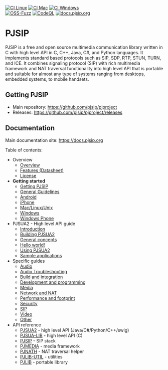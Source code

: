 
[![CI Linux](https://github.com/pjsip/pjproject/actions/workflows/ci-linux.yml/badge.svg)](https://github.com/pjsip/pjproject/actions/workflows/ci-linux.yml)
[![CI Mac](https://github.com/pjsip/pjproject/actions/workflows/ci-mac.yml/badge.svg)](https://github.com/pjsip/pjproject/actions/workflows/ci-mac.yml)
[![CI Windows](https://github.com/pjsip/pjproject/actions/workflows/ci-win.yml/badge.svg)](https://github.com/pjsip/pjproject/actions/workflows/ci-win.yml)
<BR>
[![OSS-Fuzz](https://oss-fuzz-build-logs.storage.googleapis.com/badges/pjsip.png)](https://oss-fuzz-build-logs.storage.googleapis.com/index.html#pjsip)
[![CodeQL](https://github.com/pjsip/pjproject/actions/workflows/codeql-analysis.yml/badge.svg)](https://github.com/pjsip/pjproject/actions/workflows/codeql-analysis.yml)
[![docs.pjsip.org](https://readthedocs.org/projects/pjsip/badge/?version=latest)](https://docs.pjsip.org/en/latest/)


# PJSIP

PJSIP is a free and open source multimedia communication library written in C with high level API in C, C++, Java, C#, and Python languages. It implements standard based protocols such as SIP, SDP, RTP, STUN, TURN, and ICE. It combines signaling protocol (SIP) with rich multimedia framework and NAT traversal functionality into high level API that is portable and suitable for almost any type of systems ranging from desktops, embedded systems, to mobile handsets.

## Getting PJSIP

- Main repository: https://github.com/pjsip/pjproject
- Releases: https://github.com/pjsip/pjproject/releases


## Documentation

Main documentation site: https://docs.pjsip.org

Table of contents:

- Overview
  - [Overview](https://docs.pjsip.org/en/latest/overview/intro.html)
  - [Features (Datasheet)](https://docs.pjsip.org/en/latest/overview/features.html)
  - [License](https://docs.pjsip.org/en/latest/overview/license.html)
- **Getting started**
  - [Getting PJSIP](https://docs.pjsip.org/en/latest/get-started/getting.html)
  - [General Guidelines](https://docs.pjsip.org/en/latest/get-started/general_guidelines.html)
  - [Android](https://docs.pjsip.org/en/latest/get-started/android/index.html)
  - [iPhone](https://docs.pjsip.org/en/latest/get-started/ios/index.html)
  - [Mac/Linux/Unix](https://docs.pjsip.org/en/latest/get-started/posix/index.html)
  - [Windows](https://docs.pjsip.org/en/latest/get-started/windows/index.html)
  - [Windows Phone](https://docs.pjsip.org/en/latest/get-started/windows-phone/index.html)
- PJSUA2 - High level API guide
  - [Introduction](https://docs.pjsip.org/en/latest/pjsua2/intro.html)
  - [Building PJSUA2](https://docs.pjsip.org/en/latest/pjsua2/building.html)
  - [General concepts](https://docs.pjsip.org/en/latest/pjsua2/general_concept.html)
  - [Hello world!](https://docs.pjsip.org/en/latest/pjsua2/building.html)
  - [Using PJSUA2](https://docs.pjsip.org/en/latest/pjsua2/using/index.html)
  - [Sample applications](https://docs.pjsip.org/en/latest/pjsua2/samples.html)
- Specific guides
  - [Audio](https://docs.pjsip.org/en/latest/specific-guides/index.html#audio)
  - [Audio Troubleshooting](https://docs.pjsip.org/en/latest/specific-guides/index.html#audio-troubleshooting)
  - [Build and integration](https://docs.pjsip.org/en/latest/specific-guides/index.html#build-integration)
  - [Development and programming](https://docs.pjsip.org/en/latest/specific-guides/index.html#development-programming)
  - [Media](https://docs.pjsip.org/en/latest/specific-guides/index.html#media)
  - [Network and NAT](https://docs.pjsip.org/en/latest/specific-guides/index.html#network-nat)
  - [Performance and footprint](https://docs.pjsip.org/en/latest/specific-guides/index.html#performance-footprint)
  - [Security](https://docs.pjsip.org/en/latest/specific-guides/index.html#security)
  - [SIP](https://docs.pjsip.org/en/latest/specific-guides/index.html#sip)
  - [Video](https://docs.pjsip.org/en/latest/specific-guides/index.html#video)
  - [Other](https://docs.pjsip.org/en/latest/specific-guides/index.html#other)
- API reference
  - [PJSUA2](https://docs.pjsip.org/en/latest/api/pjsua2/index.html) - high level API (Java/C#/Python/C++/swig)
  - [PJSUA-LIB](https://docs.pjsip.org/en/latest/api/pjsua-lib/index.html) - high level API (C)
  - [PJSIP](https://docs.pjsip.org/en/latest/api/pjsip/index.html) - SIP stack
  - [PJMEDIA](https://docs.pjsip.org/en/latest/api/pjmedia/index.html) - media framework
  - [PJNATH](https://docs.pjsip.org/en/latest/api/pjnath/index.html) - NAT traversal helper
  - [PJLIB-UTIL](https://docs.pjsip.org/en/latest/api/pjlib-util/index.html) - utilities
  - [PJLIB](https://docs.pjsip.org/en/latest/api/pjlib/index.html) - portable library

